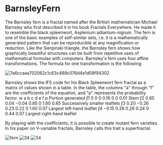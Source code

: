 # BarnsleyFern
The Barnsley fern is a fractal named after the British mathematician Michael Barnsley who first described it in his book Fractals Everywhere.
He made it to resemble the black spleenwort, Asplenium adiantum-nigrum. 
The fern is one of the basic examples of self-similar sets, i.e. it is a mathematically generated pattern that can be reproducible at any magnification or reduction. 
Like the Sierpinski triangle, the Barnsley fern shows how graphically beautiful structures can be built from repetitive uses of mathematical formulas with computers.
Barnsley's fern uses four affine transformations. The formula for one transformation is the following:

![7a6ccaaa702062c1c63c488c076d4e1d08f94302](https://user-images.githubusercontent.com/45457578/231210876-febbcea4-1213-43c9-9024-9d5d0489b9e4.jpg)

Barnsley shows the IFS code for his Black Spleenwort fern fractal as a matrix of values shown in a table.
In the table, the columns "a" through "f" are the coefficients of the equation, and "p" represents the probability factor.
w 	a 	   b 	    c 	   d 	    e 	f 	  p 	  Portion generated
ƒ1 	0 	   0 	    0 	   0.16 	0 	0 	  0.01 	Stem
ƒ2 	0.85 	 0.04 	−0.04  0.85 	0 	1.60 	0.85 	Successively smaller leaflets
ƒ3 	0.20 	 −0.26 	0.23 	 0.22 	0 	1.60 	0.07 	Largest left-hand leaflet
ƒ4 	−0.15  0.28 	0.26 	 0.24 	0 	0.44 	0.07 	Largest right-hand leaflet 

By playing with the coefficients, it is possible to create mutant fern varieties. In his paper on V-variable fractals, Barnsley calls this trait a superfractal.


![fern](https://user-images.githubusercontent.com/45457578/231211067-c754c36c-9ad9-4d4b-a27f-a5672f4abf89.png)
![34](https://user-images.githubusercontent.com/45457578/231214841-44e56b16-2828-4a93-8310-c98011fa435b.png)
![34](https://user-images.githubusercontent.com/45457578/231215125-72a72e7e-c261-4f68-a42e-55ee5ff653cd.png)


